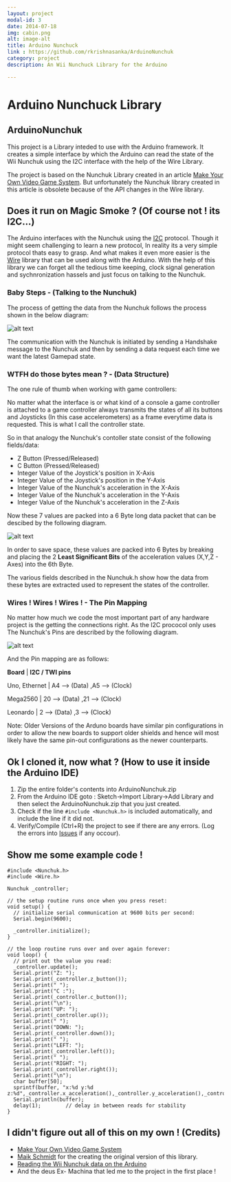 ```yaml
---
layout: project
modal-id: 3
date: 2014-07-18
img: cabin.png
alt: image-alt
title: Arduino Nunchuck
link : https://github.com/rkrishnasanka/ArduinoNunchuk
category: project
description: An Wii Nunchuck Library for the Arduino

---
```

# Arduino Nunchuck Library


## ArduinoNunchuk


This project is a Library inteded to use with the Arduino framework. It creates a simple interface by which the Arduino can read the state
of the Wii Nunchuk using the I2C interface with the help of the Wire Library.

The project is based on the Nunchuk Library created in an article [Make Your Own Video Game System](http://pragprog.com/magazines/2011-08/make-your-own-video-game-system).
But unfortunately the Nunchuk library created in this article is obsolete because of the API changes in the Wire library.

## Does it run on Magic Smoke ? (Of course not ! its I2C...)


The Arduino interfaces with the Nunchuk using the [I2C](http://en.wikipedia.org/wiki/I%C2%B2C) protocol. Though it might seem challenging to learn a new protocol, In reality its a very
simple protocol thats easy to grasp. And what makes it even more easier is the [Wire](http://arduino.cc/en/Reference/Wire) library that can be used along with the Arduino. With the help of this library we can forget all the
tedious time keeping, clock signal generation and sychnronization hassels and just focus on talking to the Nunchuk.

### Baby Steps - (Talking to the Nunchuk)

The process of getting the data from the Nunchuk follows the process shown in the below diagram:

![alt text](http://a.pragprog.com/magazines/2011-08/images/nunchuck_communications__11l1a7__.jpg)

The communication with the Nunchuk is initiated by sending a Handshake message to the Nunchuk and then by sending a data request
each time we want the latest Gamepad state.

### WTFH do those bytes mean ? - (Data Structure)

The one rule of thumb when working with game controllers:

No matter what the interface is or what kind of a console a game controller is attached to a game controller always transmits the states of all its buttons and Joysticks (In this case accelerometers) as a frame everytime data is requested.
This is what I call the controller state.

So in that analogy the Nunchuk's contoller state consist of the following fields/data:

- Z Button (Pressed/Released)
- C Button (Pressed/Released)
- Integer Value of the Joystick's position in X-Axis
- Integer Value of the Joystick's position in the Y-Axis
- Integer Value of the Nunchuk's acceleration in the X-Axis
- Integer Value of the Nunchuk's acceleration in the Y-Axis
- Integer Value of the Nunchuk's acceleration in the Z-Axis

Now these 7 values are packed into a 6 Byte long data packet that can be descibed by the following diagram.

![alt text](http://oi40.tinypic.com/e9hi10.jpg "Data Diagram")

In order to save space, these values are packed into 6 Bytes by breaking and placing the 2 **Least Significant Bits**
of the acceleration values (X,Y,Z - Axes) into the 6th Byte.

The various fields described in the Nunchuk.h show how the data from these bytes are extracted used to represent the states of the controller.

### Wires ! Wires ! Wires ! - The Pin Mapping

No matter how much we code the most important part of any hardware project is the getting the connections right. As the I2C prococol only uses
The Nunchuk's Pins are described by the following diagram.

![alt text](http://oi42.tinypic.com/20h7ldu.jpg "Pin Diagram")

And the Pin mapping are as follows:

**Board**		|	**I2C / TWI pins**

Uno, Ethernet	|	A4	-->	(Data)	,A5	-->	(Clock)

Mega2560		  |	20	--> (Data)	,21	-->	(Clock)

Leonardo		  |	2	-->	(Data)  	,3	-->	(Clock)

Note: Older Versions of the Arduno boards have similar pin configurations in order to allow the new boards to support older shields and hence
will most likely have the same pin-out configurations as the newer counterparts.

## Ok I cloned it, now what ? (How to use it inside the Arduino IDE)

1. Zip the entire folder's contents into ArduinoNunchuk.zip
1. From the Arduino IDE goto : Sketch->Import Library->Add Library and then select the ArduinoNunchuk.zip that you just created.
1. Check if the line ``` #include <Nunchuk.h> ``` is included automatically, and include the line if it did not.
1. Verify/Compile (Ctrl+R) the project to see if there are any errors. (Log the errors into [Issues](https://github.com/rkrishnasanka/ArduinoNunchuk/issues) if any occour).

## Show me some example code !

```
#include <Nunchuk.h>
#include <Wire.h>

Nunchuk _controller;

// the setup routine runs once when you press reset:
void setup() {
  // initialize serial communication at 9600 bits per second:
  Serial.begin(9600);

  _controller.initialize();
}

// the loop routine runs over and over again forever:
void loop() {
  // print out the value you read:
  _controller.update();
  Serial.print("Z: ");
  Serial.print(_controller.z_button());
  Serial.print(" ");
  Serial.print("C :");
  Serial.print(_controller.c_button());
  Serial.print("\n");
  Serial.print("UP: ");
  Serial.print(_controller.up());
  Serial.print(" ");
  Serial.print("DOWN: ");
  Serial.print(_controller.down());
  Serial.print(" ");
  Serial.print("LEFT: ");
  Serial.print(_controller.left());
  Serial.print(" ");
  Serial.print("RIGHT: ");
  Serial.print(_controller.right());
  Serial.print("\n");
  char buffer[50];
  sprintf(buffer, "x:%d y:%d z:%d",_controller.x_acceleration(),_controller.y_acceleration(),_controller.z_acceleration());
  Serial.println(buffer);
  delay(1);        // delay in between reads for stability
}

```

## I didn't figure out all of this on my own ! (Credits)

* [Make Your Own Video Game System](http://pragprog.com/magazines/2011-08/make-your-own-video-game-system)
* [Maik Schmidt](https://github.com/maik) for the creating the original version of this library.
* [Reading the Wii Nunchuk data on the Arduino](http://www.windmeadow.com/node/42)
* And the deus Ex- Machina that led me to the project in the first place !
